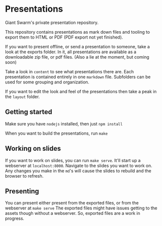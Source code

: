 # Presentations

Giant Swarm's private presentation repository.

This repository contains presentations as mark down files and tooling
to export them to HTML or PDF (PDF export not yet finished).

If you want to present offline, or send a presentation to someone, take a look at
the exports folder. In it, all presentations are available as a downloadable
zip file, or pdf files. (Also a lie at the moment, but coming soon)

Take a look in `content` to see what presentations there are. Each presentation
is contained entirely in one `markdown` file. Subfolders can be used for
some grouping and organization.

If you want to edit the look and feel of the presentations then take a peak in
the `layout` folder.

## Getting started

Make sure you have `nodejs` installed, then just `npm install`

When you want to build the presentations, run `make`


## Working on slides

If you want to work on slides, you can run `make serve`. It'll start up a webserver at
`localhost:8000`. Navigate to the slides you want to work on. Any changes
you make in the `md`'s will cause the slides to rebuild and the browser to refresh.

## Presenting

You can present either present from the exported files, or from the webserver at `make serve`
The exported files might have issues getting to the assets though without a webserver.
So, exported files are a work in progress.